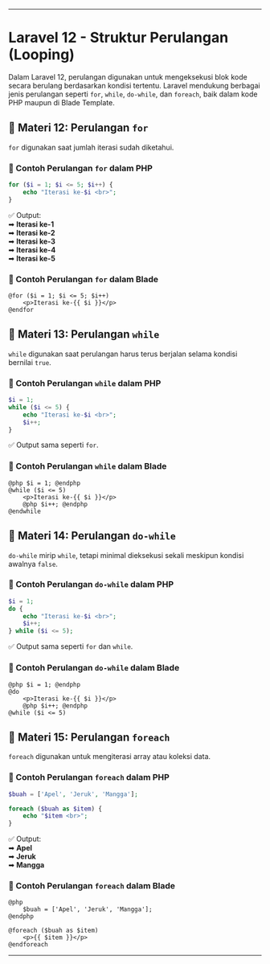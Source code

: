 
---

# **Laravel 12 - Struktur Perulangan (Looping)**

Dalam Laravel 12, perulangan digunakan untuk mengeksekusi blok kode secara berulang berdasarkan kondisi tertentu. Laravel mendukung berbagai jenis perulangan seperti `for`, `while`, `do-while`, dan `foreach`, baik dalam kode PHP maupun di Blade Template.

## **📌 Materi 12: Perulangan `for`**

`for` digunakan saat jumlah iterasi sudah diketahui.

### **🔹 Contoh Perulangan `for` dalam PHP**

```php
for ($i = 1; $i <= 5; $i++) {
    echo "Iterasi ke-$i <br>";
}
```

✅ Output:  
➡ **Iterasi ke-1**  
➡ **Iterasi ke-2**  
➡ **Iterasi ke-3**  
➡ **Iterasi ke-4**  
➡ **Iterasi ke-5**

### **🔹 Contoh Perulangan `for` dalam Blade**

```blade
@for ($i = 1; $i <= 5; $i++)
    <p>Iterasi ke-{{ $i }}</p>
@endfor
```

## **📌 Materi 13: Perulangan `while`**

`while` digunakan saat perulangan harus terus berjalan selama kondisi bernilai `true`.

### **🔹 Contoh Perulangan `while` dalam PHP**

```php
$i = 1;
while ($i <= 5) {
    echo "Iterasi ke-$i <br>";
    $i++;
}
```

✅ Output sama seperti `for`.

### **🔹 Contoh Perulangan `while` dalam Blade**

```blade
@php $i = 1; @endphp
@while ($i <= 5)
    <p>Iterasi ke-{{ $i }}</p>
    @php $i++; @endphp
@endwhile
```

## **📌 Materi 14: Perulangan `do-while`**

`do-while` mirip `while`, tetapi minimal dieksekusi sekali meskipun kondisi awalnya `false`.

### **🔹 Contoh Perulangan `do-while` dalam PHP**

```php
$i = 1;
do {
    echo "Iterasi ke-$i <br>";
    $i++;
} while ($i <= 5);
```

✅ Output sama seperti `for` dan `while`.

### **🔹 Contoh Perulangan `do-while` dalam Blade**

```blade
@php $i = 1; @endphp
@do
    <p>Iterasi ke-{{ $i }}</p>
    @php $i++; @endphp
@while ($i <= 5)
```

## **📌 Materi 15: Perulangan `foreach`**

`foreach` digunakan untuk mengiterasi array atau koleksi data.

### **🔹 Contoh Perulangan `foreach` dalam PHP**

```php
$buah = ['Apel', 'Jeruk', 'Mangga'];

foreach ($buah as $item) {
    echo "$item <br>";
}
```

✅ Output:  
➡ **Apel**  
➡ **Jeruk**  
➡ **Mangga**

### **🔹 Contoh Perulangan `foreach` dalam Blade**

```blade
@php
    $buah = ['Apel', 'Jeruk', 'Mangga'];
@endphp

@foreach ($buah as $item)
    <p>{{ $item }}</p>
@endforeach
```

---
